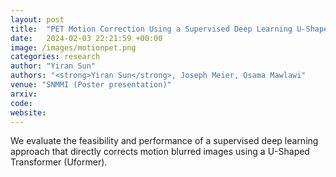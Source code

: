 ```yaml
---
layout: post
title:  "PET Motion Correction Using a Supervised Deep Learning U-Shaped Transformer"
date:   2024-02-03 22:21:59 +00:00
image: /images/motionpet.png
categories: research
author: "Yiran Sun"
authors: "<strong>Yiran Sun</strong>, Joseph Meier, Osama Mawlawi"
venue: "SNMMI (Poster presentation)"
arxiv: 
code: 
website: 
---
```

We evaluate the feasibility and performance of a supervised deep learning approach that directly corrects motion blurred images using a U-Shaped Transformer (Uformer).
